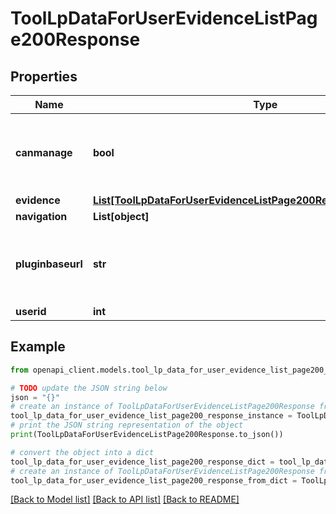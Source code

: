 # ToolLpDataForUserEvidenceListPage200Response


## Properties

Name | Type | Description | Notes
------------ | ------------- | ------------- | -------------
**canmanage** | **bool** | Can the current user manage the user&#39;s evidence | [default to False]
**evidence** | [**List[ToolLpDataForUserEvidenceListPage200ResponseEvidenceInner]**](ToolLpDataForUserEvidenceListPage200ResponseEvidenceInner.md) |  | 
**navigation** | **List[object]** |  | 
**pluginbaseurl** | **str** | Url to the tool_lp plugin folder on this Moodle site | 
**userid** | **int** | The user ID | 

## Example

```python
from openapi_client.models.tool_lp_data_for_user_evidence_list_page200_response import ToolLpDataForUserEvidenceListPage200Response

# TODO update the JSON string below
json = "{}"
# create an instance of ToolLpDataForUserEvidenceListPage200Response from a JSON string
tool_lp_data_for_user_evidence_list_page200_response_instance = ToolLpDataForUserEvidenceListPage200Response.from_json(json)
# print the JSON string representation of the object
print(ToolLpDataForUserEvidenceListPage200Response.to_json())

# convert the object into a dict
tool_lp_data_for_user_evidence_list_page200_response_dict = tool_lp_data_for_user_evidence_list_page200_response_instance.to_dict()
# create an instance of ToolLpDataForUserEvidenceListPage200Response from a dict
tool_lp_data_for_user_evidence_list_page200_response_from_dict = ToolLpDataForUserEvidenceListPage200Response.from_dict(tool_lp_data_for_user_evidence_list_page200_response_dict)
```
[[Back to Model list]](../README.md#documentation-for-models) [[Back to API list]](../README.md#documentation-for-api-endpoints) [[Back to README]](../README.md)


